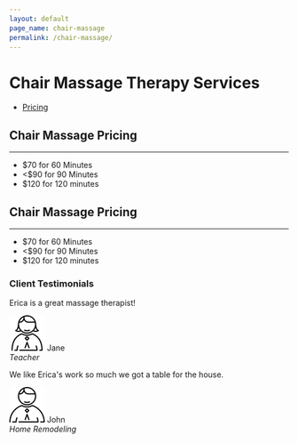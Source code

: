 ```yaml
---
layout: default
page_name: chair-massage
permalink: /chair-massage/
---
```


<!--=== Breadcrumbs v3 ===-->
<div class="breadcrumbs-v3 img-v1">
  <div class="container text-center">
    <h1>Chair Massage Therapy Services</h1>
  </div><!--/end container-->
</div>
<!--=== End Breadcrumbs v3 ===-->

<!--=== Profile ===-->
<div class="container content profile">
  <div class="row">
    <!--Left Sidebar-->
    <div class="col-md-3 md-margin-bottom-40">
      <ul class="list-group sidebar-nav-v1 margin-bottom-40" id="sidebar-nav-1">
        <li class="list-group-item">
          <a class="collapse-link" data-toggle="collapse" href="#collapseOne" aria-expanded="false" aria-controls="collapseOne">Pricing</a>
        </li>
      </ul>
    </div>
    <!--End Left Sidebar-->
    <!-- Profile Content -->
    <div class="col-md-9">
      <div class="profile-body">
        <div class="profile-bio">
          <div class="row">
            <div class="col-md-12">   
              <div class="collapse in" id="collapseZero">
                <h2>Chair Massage Pricing</h2>
                <hr>
                <ul>
                  <li>$70 for 60 Minutes</li>
                  <li><$90 for 90 Minutes</li>
                  <li>$120 for 120 minutes</li>
                </ul>
              </div>
              <div class="collapse" id="collapseOne">
                <h2>Chair Massage Pricing</h2>
                <hr>
                <ul>
                  <li>$70 for 60 Minutes</li>
                  <li><$90 for 90 Minutes</li>
                  <li>$120 for 120 minutes</li>
                </ul>
              </div>
            </div>
          </div>
        </div><!--/end row-->
      </div>
    </div>
    <!-- End Profile Content -->
  </div><!--/end row-->
  <div class="row clear">
      <div class="col-md-12">
        <h3>Client Testimonials</h3>
      </div>
      <div class="col-sm-6">
        <div class="testimonials-v4 md-margin-bottom-50">
          <div class="testimonials-v4-in">
            <p>Erica is a great massage therapist!</p>
          </div>
          <img class="rounded-x" src="/assets/images/testimonials/woman.png" alt="thumb">
          <span class="testimonials-author">
            Jane<br>
            <em>Teacher</em>
          </span>
        </div>
      </div>
      <div class="col-sm-6">
        <div class="testimonials-v4">
          <div class="testimonials-v4-in">
            <p>We like Erica's work so much we got a table for the house.</p>
          </div>
          <img class="rounded-x" src="/assets/images/testimonials/man.png" alt="thumb">
          <span class="testimonials-author">
            John<br>
            <em>Home Remodeling</em>
          </span>
        </div>
      </div>
    </div>
</div>
<!--=== End Profile ===-->
